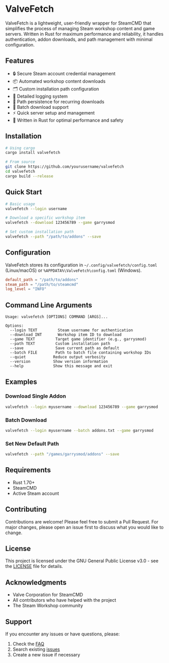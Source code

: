 # ValveFetch

ValveFetch is a lightweight, user-friendly wrapper for SteamCMD that simplifies the process of managing Steam workshop content and game servers. Written in Rust for maximum performance and reliability, it handles authentication, addon downloads, and path management with minimal configuration.

## Features

- 🔒 Secure Steam account credential management
- 📦 Automated workshop content downloads
- 🗂️ Custom installation path configuration
- 📝 Detailed logging system
- 💾 Path persistence for recurring downloads
- 🔄 Batch download support
- ⚡ Quick server setup and management
- 🦀 Written in Rust for optimal performance and safety

## Installation

```bash
# Using cargo
cargo install valvefetch

# From source
git clone https://github.com/yourusername/valvefetch
cd valvefetch
cargo build --release
```

## Quick Start

```bash
# Basic usage
valvefetch --login username

# Download a specific workshop item
valvefetch --download 123456789 --game garrysmod

# Set custom installation path
valvefetch --path "/path/to/addons" --save
```

## Configuration

ValveFetch stores its configuration in `~/.config/valvefetch/config.toml` (Linux/macOS) or `%APPDATA%\ValveFetch\config.toml` (Windows).

```toml
default_path = "/path/to/addons"
steam_path = "/path/to/steamcmd"
log_level = "INFO"
```

## Command Line Arguments

```
Usage: valvefetch [OPTIONS] COMMAND [ARGS]...

Options:
  --login TEXT         Steam username for authentication
  --download INT       Workshop item ID to download
  --game TEXT         Target game identifier (e.g., garrysmod)
  --path TEXT         Custom installation path
  --save              Save current path as default
  --batch FILE        Path to batch file containing workshop IDs
  --quiet            Reduce output verbosity
  --version          Show version information
  --help             Show this message and exit
```

## Examples

### Download Single Addon
```bash
valvefetch --login myusername --download 123456789 --game garrysmod
```

### Batch Download
```bash
valvefetch --login myusername --batch addons.txt --game garrysmod
```

### Set New Default Path
```bash
valvefetch --path "/games/garrysmod/addons" --save
```

## Requirements

- Rust 1.70+
- SteamCMD
- Active Steam account

## Contributing

Contributions are welcome! Please feel free to submit a Pull Request. For major changes, please open an issue first to discuss what you would like to change.

## License

This project is licensed under the GNU General Public License v3.0 - see the [LICENSE](LICENSE) file for details.

## Acknowledgments

- Valve Corporation for SteamCMD
- All contributors who have helped with the project
- The Steam Workshop community

## Support

If you encounter any issues or have questions, please:

1. Check the [FAQ](docs/FAQ.md)
2. Search existing [issues](https://github.com/yourusername/valvefetch/issues)
3. Create a new issue if necessary
